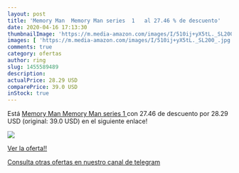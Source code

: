 ```yaml
---
layout: post
title: 'Memory Man  Memory Man series  1   al 27.46 % de descuento'
date: 2020-04-16 17:13:30
thumbnailImage: 'https://m.media-amazon.com/images/I/510ij+yX5tL._SL200_.jpg'
images: [ 'https://m.media-amazon.com/images/I/510ij+yX5tL._SL200_.jpg' ]
comments: true
category: ofertas
author: ring
slug: 1455589489
description:
actualPrice: 28.29 USD
comparePrice: 39.0 USD
inStock: true
---
```


Está [Memory Man  Memory Man series  1  ](https://www.amazon.com/dp/1455589489/?tag=redken08-20) con 27.46 de descuento por 28.29 USD (original: 39.0 USD) en el siguiente enlace!

[![](https://m.media-amazon.com/images/I/510ij+yX5tL._SL200_.jpg)](https://www.amazon.com/dp/1455589489/?tag=redken08-20)

[Ver la oferta!!](https://www.amazon.com/dp/1455589489/?tag=redken08-20)

[Consulta otras ofertas en nuestro canal de telegram](https://t.me/s/ofertas25)
